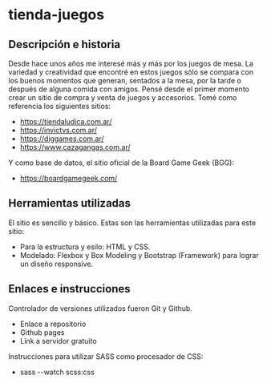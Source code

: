 # tienda-juegos
## Descripción e historia

Desde hace unos años me interesé más y más por los juegos de mesa. La variedad y creatividad que encontré en estos juegos sólo se compara con los buenos momentos que generan, sentados a la mesa, por la tarde o después de alguna comida con amigos.
Pensé desde el primer momento crear un sitio de compra y venta de juegos y accesorios. Tomé como referencia los siguientes sitios:

- https://tiendaludica.com.ar/
- https://invictvs.com.ar/
- https://diggames.com.ar/
- https://www.cazagangas.com.ar/

Y como base de datos, el sitio oficial de la Board Game Geek (BGG):
- https://boardgamegeek.com/

## Herramientas utilizadas

El sitio es sencillo y básico. Estas son las herramientas utilizadas para este sitio:
- Para la estructura y esilo: HTML y CSS.
- Modelado: Flexbox y Box Modeling y Bootstrap (Framework) para lograr un diseño responsive.

## Enlaces e instrucciones

Controlador de versiones utilizados fueron Git y Github. 
- Enlace a repositorio
- Github pages
- Link a servidor gratuito

Instrucciones para utilizar SASS como procesador de CSS:
- sass --watch scss:css


